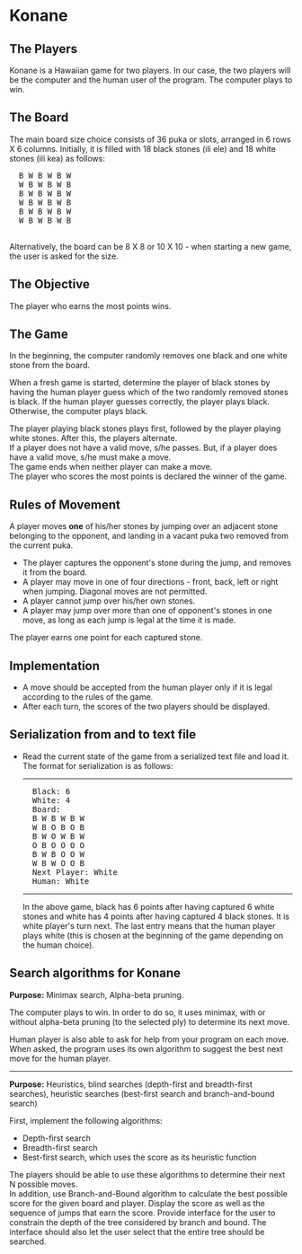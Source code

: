 <html>
<body>
<h1>Konane</h1>
  
<h2>The Players</h2>

Konane is a Hawaiian game for two players. In our case, the two players will be the computer and the human user
of the program.
The computer plays to win.

<h2>The Board</h2>

The main board size choice consists of 36 puka or slots, arranged in 6 rows X 6 columns.
Initially, it is filled with 18 black stones (ili ele) and 18 white stones (ili kea)
as follows:
<pre>
  B W B W B W
  W B W B W B
  B W B W B W
  W B W B W B
  B W B W B W
  W B W B W B  
  </pre>
  
Alternatively, the board can be 8 X 8 or 10 X 10 - when starting a new game, the user is asked for the size.

<h2>The Objective</h2>

The player who earns the most points wins.

<h2>The Game</h2>

In the beginning, the computer randomly removes one black and one white stone from 
the board.

When a fresh game is started, determine the player of black stones by having the human 
player guess which of the two randomly removed stones is black. If the human player 
guesses correctly, the player plays black. Otherwise, the computer plays black.

<p>
  The player playing black stones plays first, followed by the player playing white stones.
  After this, the players alternate.<br>
  If a player does not have a valid move, s/he passes.
  But, if a player does have a valid move, s/he must make a move.<br>
  The game ends when neither player can make a move.<br>
  The player who scores the most points is declared the winner
  of the game.

<h2>Rules of Movement</h2>

A player moves <b>one</b> of his/her stones by jumping over an adjacent stone 
belonging to the opponent, and landing in a vacant puka two removed from the current
puka. 
<ul>
<li> The player captures the opponent's stone during the jump, and removes
it from the board.
<li> A player may move in one of four directions - front, back, left or right
when jumping. Diagonal moves are not permitted.
<li> A player cannot jump over his/her own stones.
<li> A player may jump over more than one of opponent's stones in one move, as long
as each jump is legal at the time it is made.
</ul>
The player earns one point for each captured stone.

<h2> Implementation</h2>

<ul>

<li> 
A move should be accepted from the human player only if it is legal according to the 
rules of the game.
<li> 
After each turn, the scores of the two players should be displayed.
</ul>

<h2>Serialization from and to text file</h2>

<ul>
<li> Read the current state of the game from a serialized text file and
load it. The format for serialization is as follows:
<hr>
<pre>
  Black: 6
  White: 4
  Board:
  B W B W B W
  W B O B O B
  B W O W B W
  O B O O O O
  B W B O O W
  W B W O O B  
  Next Player: White
  Human: White
</pre>
<hr>
In the above game, black has 6 points after having captured 6 white stones and white has 4 points
after having captured 4 black stones. It is white player's turn next. The last entry means that the 
human player plays white (this is chosen at the beginning of the game depending on the human choice).
</ul>


<h2>Search algorithms for Konane</h2>

<b>Purpose:</b> Minimax search, Alpha-beta pruning.
<p>
The computer plays to win. In order to do so, it uses minimax, with or without alpha-beta pruning (to the selected ply) to determine its next move.  

Human player is also able to ask for help from your program on each move. When asked, the program uses its own algorithm to suggest the best next move for the human player.
</p>

<hr>

<b>Purpose:</b> Heuristics, blind searches (depth-first and breadth-first searches), heuristic searches (best-first search  and branch-and-bound search)
<p>

First, implement the following algorithms:
<ul>
  <li> Depth-first search 
  <li> Breadth-first search
  <li> Best-first search, which uses the score as its heuristic function
</ul>
The players should be able to use these algorithms to determine their next N possible moves.
<br>
In addition, use Branch-and-Bound algorithm to calculate the best possible score for the given board and player. Display the score as well as the sequence of jumps that earn the score.
Provide interface for the user to constrain the depth of the tree
considered by branch and bound. The interface should also let the user select that the entire tree should be searched.

 </body>

</html>
